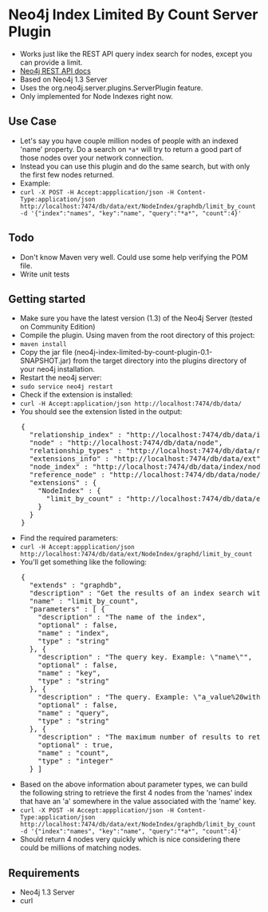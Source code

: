 # Neo4j Index Limited By Count Server Plugin #

* Works just like the REST API query index search for nodes, except you can provide a limit.
* [Neo4j REST API docs](http://components.neo4j.org/neo4j-server/snapshot/rest.html#Index_search_-_Using_a_query_language)
* Based on Neo4j 1.3 Server
* Uses the org.neo4j.server.plugins.ServerPlugin feature.
* Only implemented for Node Indexes right now.

## Use Case ##

* Let's say you have couple million nodes of people with an indexed 'name' property.  Do a search on `*a*` will try to return a good part of those nodes over your network connection.
* Instead you can use this plugin and do the same search, but with only the first few nodes returned.
* Example:
* `curl -X POST -H Accept:appplication/json -H Content-Type:application/json http://localhost:7474/db/data/ext/NodeIndex/graphdb/limit_by_count -d '{"index":"names", "key":"name", "query":"*a*", "count":4}'`

## Todo ##

* Don't know Maven very well.  Could use some help verifying the POM file.
* Write unit tests

## Getting started ##

* Make sure you have the latest version (1.3) of the Neo4j Server (tested on Community Edition)
* Compile the plugin.  Using maven from the root directory of this project:
* `maven install`
* Copy the jar file (neo4j-index-limited-by-count-plugin-0.1-SNAPSHOT.jar) from the target directory into the plugins directory of your neo4j installation. 
* Restart the neo4j server:
* `sudo service neo4j restart`
* Check if the extension is installed:
* `curl -H Accept:application/json http://localhost:7474/db/data/`
* You should see the extension listed in the output:
<pre>
   {
     "relationship_index" : "http://localhost:7474/db/data/index/relationship",
     "node" : "http://localhost:7474/db/data/node",
     "relationship_types" : "http://localhost:7474/db/data/relationship/types",
     "extensions_info" : "http://localhost:7474/db/data/ext",
     "node_index" : "http://localhost:7474/db/data/index/node",
     "reference_node" : "http://localhost:7474/db/data/node/0",
     "extensions" : {
       "NodeIndex" : {
         "limit_by_count" : "http://localhost:7474/db/data/ext/NodeIndex/graphdb/limit_by_count"
       }
     }
   }
</pre>
* Find the required parameters:
* `curl -H Accept:appplication/json http://localhost:7474/db/data/ext/NodeIndex/graphd/limit_by_count`
* You'll get something like the following:
<pre>
   {
     "extends" : "graphdb",
     "description" : "Get the results of an index search with a limit on number of results returned.",
     "name" : "limit_by_count",
     "parameters" : [ {
       "description" : "The name of the index",
       "optional" : false,
       "name" : "index",
       "type" : "string"
     }, {
       "description" : "The query key. Example: \"name\"",
       "optional" : false,
       "name" : "key",
       "type" : "string"
     }, {
       "description" : "The query. Example: \"a_value%20with%20spac*\"",
       "optional" : false,
       "name" : "query",
       "type" : "string"
     }, {
       "description" : "The maximum number of results to return, default value (if omitted) is 4.",
       "optional" : true,
       "name" : "count",
       "type" : "integer"
     } ]
</pre>  
* Based on the above information about parameter types, we can build the following string to retrieve the first 4 nodes from the 'names' index that have an 'a' somewhere in the value associated with the 'name' key.
* `curl -X POST -H Accept:appplication/json -H Content-Type:application/json http://localhost:7474/db/data/ext/NodeIndex/graphdb/limit_by_count -d '{"index":"names", "key":"name", "query":"*a*", "count":4}'`
* Should return 4 nodes very quickly which is nice considering there could be millions of matching nodes.
 
## Requirements ##

* Neo4j 1.3 Server
* curl
